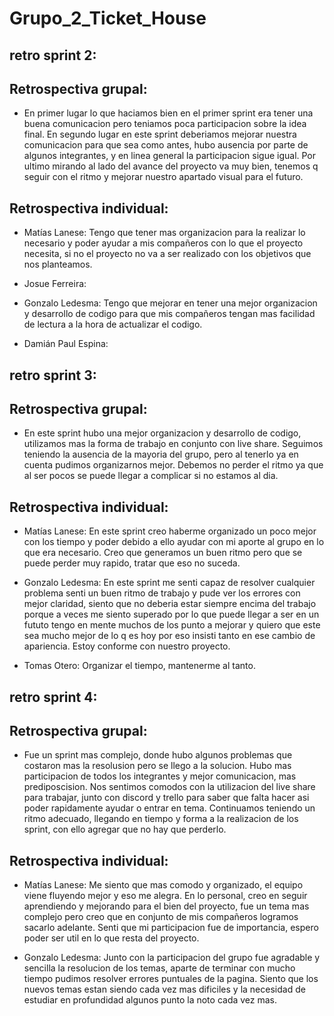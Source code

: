 # Grupo_2_Ticket_House

## retro sprint 2:
## Retrospectiva grupal:
- En primer lugar lo que haciamos bien en el primer sprint era tener una buena comunicacion pero teniamos poca participacion sobre la idea final. En segundo lugar en este sprint deberiamos mejorar nuestra comunicacion para que sea como antes, hubo ausencia por parte de algunos integrantes, y en linea general la participacion sigue igual. Por ultimo mirando al lado del avance del proyecto va muy bien, tenemos q seguir con el ritmo y mejorar nuestro apartado visual para el futuro.

## Retrospectiva individual:

- Matías Lanese: Tengo que tener mas organizacion para la realizar lo necesario y poder ayudar a mis compañeros con lo que el proyecto necesita, si no el proyecto no va a ser realizado con los objetivos que nos planteamos.

- Josue Ferreira: 

- Gonzalo Ledesma: Tengo que mejorar en tener una mejor organizacion y desarrollo de codigo para que mis compañeros tengan mas facilidad de lectura a la hora de actualizar el codigo.

- Damián Paul Espina:


## retro sprint 3:

## Retrospectiva grupal:
- En este sprint hubo una mejor organizacion y desarrollo de codigo, utilizamos mas la forma de trabajo en conjunto con live share. Seguimos teniendo la ausencia de la mayoria del grupo, pero al tenerlo ya en cuenta pudimos organizarnos mejor. Debemos no perder el ritmo ya que al ser pocos se puede llegar a complicar si no estamos al dia.

## Retrospectiva individual:

- Matías Lanese: En este sprint creo haberme organizado un poco mejor con los tiempo y poder debido a ello ayudar con mi aporte al grupo en lo que era necesario. Creo que generamos un buen ritmo pero que se puede perder muy rapido, tratar que eso no suceda.

- Gonzalo Ledesma: En este sprint me senti capaz de resolver cualquier problema senti un buen ritmo de trabajo y pude ver los errores con mejor claridad, siento que no deberia estar siempre encima del trabajo porque a veces me siento superado por lo que puede llegar a ser en un fututo tengo en mente muchos de los punto a mejorar y quiero que este sea mucho mejor de lo q es  hoy por eso insisti tanto en ese cambio de apariencia. Estoy conforme con nuestro proyecto.

- Tomas Otero: Organizar el tiempo, mantenerme al tanto.

## retro sprint 4:

## Retrospectiva grupal:
- Fue un sprint mas complejo, donde hubo algunos problemas que costaron mas la resolusion pero se llego a la solucion. Hubo mas participacion de todos los integrantes y mejor comunicacion, mas prediposcision. Nos sentimos comodos con la utilizacion del live share para trabajar, junto con discord y trello para saber que falta hacer asi poder rapidamente ayudar o entrar en tema. Continuamos teniendo un ritmo adecuado, llegando en tiempo y forma a la realizacion de los sprint, con ello agregar que no hay que perderlo.

## Retrospectiva individual:

- Matías Lanese: Me siento que mas comodo y organizado, el equipo viene fluyendo mejor y eso me alegra. En lo personal, creo en seguir aprendiendo y mejorando para el bien del proyecto, fue un tema mas complejo pero creo que en conjunto de mis compañeros logramos sacarlo adelante. Senti que mi participacion fue de importancia, espero poder ser util en lo que resta del proyecto.

- Gonzalo Ledesma: Junto con la participacion del grupo fue agradable y sencilla la resolucion de los temas, aparte de terminar con mucho tiempo pudimos resolver errores puntuales de la pagina. Siento que los nuevos temas estan siendo cada vez mas dificiles y la necesidad de estudiar en profundidad algunos punto la noto cada vez mas.


